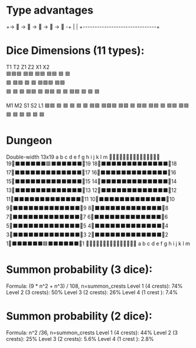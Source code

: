 # Type advantages
+-> 🐲 -> 🧙 -> 🧟 -> 🐺 -> 🥋 -+
|                               |
+-------------------------------+

# Dice Dimensions (11 types):
  T1     T2     Z1     Z2     X1     X2   
🟦🟦🟦 🟦🟦   🟦🟦   🟦🟦     🟦     🟦   
  🟪     🟪🟦   🟪     🟪   🟦🟪🟦 🟦🟪   
  🟦     🟦     🟦     🟦🟦   🟦     🟦🟦 
  🟦     🟦     🟦🟦   🟦     🟦     🟦   

  M1   M2     S1     S2     L1
🟦🟦   🟦     🟦     🟦     🟦
  🟪   🟦🟪   🟦🟪🟦 🟦🟪   🟦
  🟦🟦   🟦🟦   🟦     🟦🟦 🟪🟦
    🟦     🟦   🟦     🟦     🟦
                              🟦
# Dungeon
Double-width 13x19
    a b c d e f g h i j k l m 
  🔲🔲🔲🔲🔲🔲🔲🔲🔲🔲🔲🔲🔲🔲🔲
19🔲⬛⬛⬛⬛⬛⬛🟥⬛⬛⬛⬛⬛⬛🔲19
18🔲⬛⬛⬛⬛⬛⬛⬛⬛⬛⬛⬛⬛⬛🔲18
17🔲⬛⬛⬛⬛⬛⬛⬛⬛⬛⬛⬛⬛⬛🔲17
16🔲⬛⬛⬛⬛⬛⬛⬛⬛⬛⬛⬛⬛⬛🔲16
15🔲⬛⬛⬛⬛⬛⬛⬛⬛⬛⬛⬛⬛⬛🔲15
14🔲⬛⬛⬛⬛⬛⬛⬛⬛⬛⬛⬛⬛⬛🔲14
13🔲⬛⬛⬛⬛⬛⬛⬛⬛⬛⬛⬛⬛⬛🔲13
12🔲⬛⬛⬛⬛⬛⬛⬛⬛⬛⬛⬛⬛⬛🔲12
11🔲⬛⬛⬛⬛⬛⬛⬛⬛⬛⬛⬛⬛⬛🔲11
10🔲⬛⬛⬛⬛⬛⬛⬛⬛⬛⬛⬛⬛⬛🔲10
 9🔲⬛⬛⬛⬛⬛⬛⬛⬛⬛⬛⬛⬛⬛🔲9
 8🔲⬛⬛⬛⬛⬛⬛⬛⬛⬛⬛⬛⬛⬛🔲8
 7🔲⬛⬛⬛⬛⬛⬛⬛⬛⬛⬛⬛⬛⬛🔲7
 6🔲⬛⬛⬛⬛⬛⬛⬛⬛⬛⬛⬛⬛⬛🔲6
 5🔲⬛⬛⬛⬛⬛⬛⬛⬛⬛⬛⬛⬛⬛🔲5
 4🔲⬛⬛⬛⬛⬛⬛⬛⬛⬛⬛⬛⬛⬛🔲4
 3🔲⬛⬛⬛⬛⬛⬛⬛⬛⬛⬛⬛⬛⬛🔲3
 2🔲⬛⬛⬛⬛⬛⬛⬛⬛⬛⬛⬛⬛⬛🔲2
 1🔲⬛⬛⬛⬛⬛⬛🟦⬛⬛⬛⬛⬛⬛🔲1
  🔲🔲🔲🔲🔲🔲🔲🔲🔲🔲🔲🔲🔲🔲🔲
     a b c d e f g h i j k l m

# Summon probability (3 dice):
Formula: (9 * n^2 + n^3) / 108, n=summon_crests
Level 1 (4 crests): 74%
Level 2 (3 crests): 50%
Level 3 (2 crests): 26%
Level 4 (1 crest ): 7.4%

# Summon probability (2 dice):
Formula: n^2 /36, n=summon_crests
Level 1 (4 crests): 44%
Level 2 (3 crests): 25%
Level 3 (2 crests): 5.6%
Level 4 (1 crest ): 2.8%
